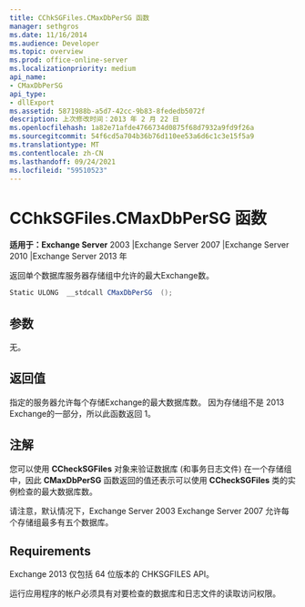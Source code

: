 ```yaml
---
title: CChkSGFiles.CMaxDbPerSG 函数
manager: sethgros
ms.date: 11/16/2014
ms.audience: Developer
ms.topic: overview
ms.prod: office-online-server
ms.localizationpriority: medium
api_name:
- CMaxDbPerSG
api_type:
- dllExport
ms.assetid: 5871988b-a5d7-42cc-9b83-8fededb5072f
description: 上次修改时间：2013 年 2 月 22 日
ms.openlocfilehash: 1a82e71afde4766734d0875f68d7932a9fd9f26a
ms.sourcegitcommit: 54f6cd5a704b36b76d110ee53a6d6c1c3e15f5a9
ms.translationtype: MT
ms.contentlocale: zh-CN
ms.lasthandoff: 09/24/2021
ms.locfileid: "59510523"
---
```

# <a name="cchksgfilescmaxdbpersg-function"></a>CChkSGFiles.CMaxDbPerSG 函数

**适用于：Exchange Server** 2003 |Exchange Server 2007 |Exchange Server 2010 |Exchange Server 2013 年
  
返回单个数据库服务器存储组中允许的最大Exchange数。
  
```cs
Static ULONG  __stdcall CMaxDbPerSG  ();

```

## <a name="parameters"></a>参数

无。
  
## <a name="return-value"></a>返回值

指定的服务器允许每个存储Exchange的最大数据库数。 因为存储组不是 2013 Exchange的一部分，所以此函数返回 1。
  
## <a name="remarks"></a>注解

您可以使用 **CCheckSGFiles** 对象来验证数据库 (和事务日志文件) 在一个存储组中，因此 **CMaxDbPerSG** 函数返回的值还表示可以使用 **CCheckSGFiles** 类的实例检查的最大数据库数。 
  
请注意，默认情况下，Exchange Server 2003 Exchange Server 2007 允许每个存储组最多有五个数据库。
  
## <a name="requirements"></a>Requirements

Exchange 2013 仅包括 64 位版本的 CHKSGFILES API。
  
运行应用程序的帐户必须具有对要检查的数据库和日志文件的读取访问权限。
  

